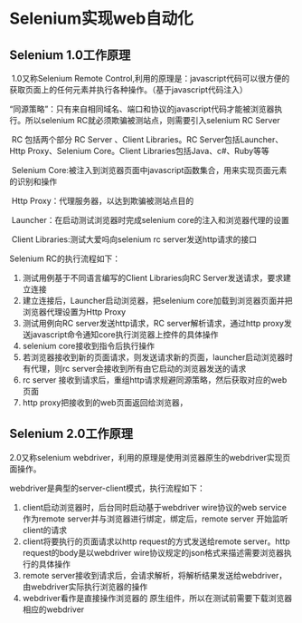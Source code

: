 # Selenium实现web自动化

## Selenium 1.0工作原理

​	1.0又称Selenium Remote Control,利用的原理是：javascript代码可以很方便的获取页面上的任何元素并执行各种操作。（基于javascript代码注入）

​	“同源策略”：只有来自相同域名、端口和协议的javascript代码才能被浏览器执行。所以selenium RC就必须欺骗被测站点，则需要引入selenium RC Server

​	RC 包括两个部分 RC Server 、Client Libraries。RC Server包括Launcher、Http Proxy、Selenium Core。Client Libraries包括Java、c#、Ruby等等

​	Selenium Core:被注入到浏览器页面中javascript函数集合，用来实现页面元素的识别和操作

​	Http Proxy：代理服务器，以达到欺骗被测站点目的

​	Launcher：在启动测试浏览器时完成selenium core的注入和浏览器代理的设置

​	Client Libraries:测试大爱吗向selenium rc server发送http请求的接口

Selenium RC的执行流程如下：

1. 测试用例基于不同语言编写的Client Libraries向RC Server发送请求，要求建立连接
2. 建立连接后，Launcher启动浏览器，把selenium core加载到浏览器页面并把浏览器代理设置为Http Proxy
3. 测试用例向RC server发送http请求，RC server解析请求，通过http proxy发送javascript命令通知core执行浏览器上控件的具体操作
4. selenium core接收到指令后执行操作
5. 若浏览器接收到新的页面请求，则发送请求新的页面，launcher启动浏览器时有代理，则rc server会接收到所有由它启动的浏览器发送的请求
6. rc server 接收到请求后，重组http请求规避同源策略，然后获取对应的web页面
7. http proxy把接收到的web页面返回给浏览器，

## Selenium 2.0工作原理

2.0又称selenium webdriver，利用的原理是使用浏览器原生的webdriver实现页面操作。

webdriver是典型的server-client模式，执行流程如下：

1. client启动浏览器时，后台同时启动基于webdriver wire协议的web service作为remote server并与浏览器进行绑定，绑定后，remote server 开始监听client的请求
2. client将要执行的页面请求以http request的方式发送给remote server。http request的body是以webdriver wire协议规定的json格式来描述需要浏览器执行的具体操作
3. remote server接收到请求后，会请求解析，将解析结果发送给webdriver，由webdriver实际执行浏览器的操作
4. webdriver看作是直接操作浏览器的 原生组件，所以在测试前需要下载浏览器相应的webdriver

